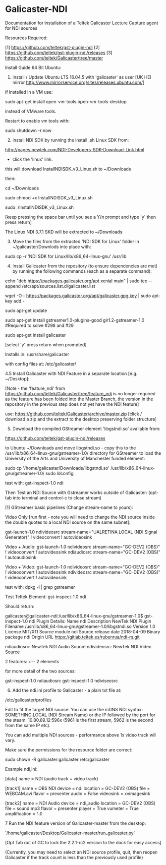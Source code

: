 # Galicaster-NDI
Documentation for installation of a Teltek Galicaster Lecture Capture agent for NDI sources

Resources Required:

[1] https://github.com/teltek/gst-plugin-ndi
[2] https://github.com/teltek/gst-plugin-ndi/releases
[3] https://github.com/teltek/Galicaster/tree/master


Install Guide 64 Bit Ubuntu:

1. Install / Update Ubuntu LTS 16.04.5 with 'galicaster' as user [UK HEI mirror http://www.mirrorservice.org/sites/releases.ubuntu.com/] 

if installed in a VM use: 

sudo apt-get install open-vm-tools open-vm-tools-desktop 

instead of VMware tools.

Restart to enable vm tools with:

sudo shutdown -r now


2. Install NDI SDK by running the install .sh Linux SDK from:
 
http://pages.newtek.com/NDI-Developers-SDK-Download-Link.html 
- click the 'linux' link.

this will download InstallNDISDK_v3_Linux.sh to ~/Downloads

then:

cd ~/Downloads

sudo chmod +x InstallNDISDK_v3_Linux.sh

sudo ./InstallNDISDK_v3_Linux.sh

[keep pressing the space bar until you see a Y/n prompt and type 'y' then press return]

The Linux NDI 3.7.1 SKD will be extracted to ~/Downloads 

3. Move the files from the extracted 'NDI SDK for Linux' folder in ~/galicaster/Downlods into place with:

sudo cp -r 'NDI SDK for Linux/lib/x86_64-linux-gnu' /usr/lib


4. Install Galicaster from the repository (to ensure dependencies are met) by running the following commands (each as a separate command):

echo "deb https://packages.galicaster.org/apt xenial main" | sudo tee --append /etc/apt/sources.list.d/galicaster.list

wget -O - https://packages.galicaster.org/apt/galicaster.gpg.key  | sudo apt-key add -

sudo apt-get update

sudo apt-get install gstreamer1.0-plugins-good gir1.2-gstreamer-1.0 #Required to solve #298 and #29

sudo apt-get install galicaster

[select 'y' press return when prompted]

Installs in: 
/usr/share/galicaster 

with config files at: 
/etc/galicaster/


4.5 Install Galicaster with NDI Feature in a separate location [e.g. ~/Desktop]:

[Note - the 'feature_ndi' from https://github.com/teltek/Galicaster/tree/feature_ndi is no longer required as the feature has been folded into the Master Branch, the version in the repository in the previous step does not yet have the NDI feature] 

use:
https://github.com/teltek/Galicaster/archive/master.zip
[click / download a zip and the extract to the desktop preserving folder structure]


5. Download the compiled GStreamer element 'libgstndi.so' available from: 

https://github.com/teltek/gst-plugin-ndi/releases 

to Ubuntu ~/Downloads and move libgstndi.so - copy this to the /usr/lib/x86_64-linux-gnu/gstreamer-1.0/ directory for GStreamer to load the University of the Arts and University of Manchester funded element:

sudo cp '/home/galicaster/Downloads/libgstndi.so'  /usr/lib/x86_64-linux-gnu/gstreamer-1.0/
sudo ldconfig

test with:
gst-inspect-1.0 ndi

Then Test an NDI Source with Gstreamer works outside of Galicaster:
(opt-tab into terminal and control-c to close stream)

[1] GStreamer basic pipelines (Change stream-name to yours):

Video Only [run first - note you will need to change the NDI source inside the double quotes to a local NDI source on the same subnet]:

gst-launch-1.0 ndivideosrc stream-name="UALRETINA.LOCAL (NDI Signal Generator)" ! videoconvert ! autovideosink

Video + Audio:
gst-launch-1.0 ndivideosrc stream-name="GC-DEV2 (OBS)" ! videoconvert ! autovideosink ndiaudiosrc stream-name="GC-DEV2 (OBS)" ! autoaudiosink

Video + Video:
gst-launch-1.0 ndivideosrc stream-name="GC-DEV2 (OBS)" ! videoconvert ! autovideosink ndivideosrc stream-name="GC-DEV2 (OBS)" ! videoconvert ! autovideosink

test with: 
dpkg -l | grep gstreamer


Test Teltek Element:
gst-inspect-1.0 ndi

Should return:

galicaster@galicaster-ndi:/usr/lib/x86_64-linux-gnu/gstreamer-1.0$ gst-inspect-1.0 ndi
Plugin Details:
  Name                     ndi
  Description              NewTek NDI Plugin
  Filename                 /usr/lib/x86_64-linux-gnu/gstreamer-1.0/libgstndi.so
  Version                  1.0
  License                  MIT/X11
  Source module            ndi
  Source release date      2018-04-09
  Binary package           ndi
  Origin URL               https://gitlab.teltek.es/rubenrua/ndi-rs.git

  ndiaudiosrc: NewTek NDI Audio Source
  ndivideosrc: NewTek NDI Video Source

  2 features:
  +-- 2 elements


for more detail of the two sources:

gst-inspect-1.0 ndiaudiosrc
gst-inspect-1.0 ndiviseosrc





6. Add the ndi.ini profile to Galicaster - a plain txt file at:

/etc/galicaster/profiles

Edit to fit the target NDI source. You can use the mDNS NDI syntax: SOMETHING.LOCAL (NDI Stream Name) 
or the IP followed by the port for the steam: 10.80.89.12:596x (5961 is the first stream, 5962 is the second from the same IP etc).

You can add multiple NDI sources - performance above 1x video track will vary. 

Make sure the permissions for the resource folder are correct:

sudo chown -R galicaster:galicaster /etc/galicaster

Example ndi,ini:


[data]
name = NDI (audio track + video track)

[track1]
name = OBS NDI
device = ndi
location = GC-DEV2 (OBS)
file = WEBCAM.avi
flavor = presenter
audio = False
videosink = xvimagesink

[track2]
name = NDI Audio
device = ndi_audio
location = GC-DEV2 (OBS)
file = sound.mp3
flavor = presenter
player = True
vumeter = True
amplification = 1.0


7 Run the NDI feature version of Galicaster-master from the desktop:

'/home/galicaster/Desktop/Galicaster-master/run_galicaster.py'

[Opt Tab out of GC to lock the 2.2.1-rc2 version to the dock for easy access]

(Currently, you may need to select an NDI source profile, quit, then reopen Galicaster if the track count is less than the previously used profile)


